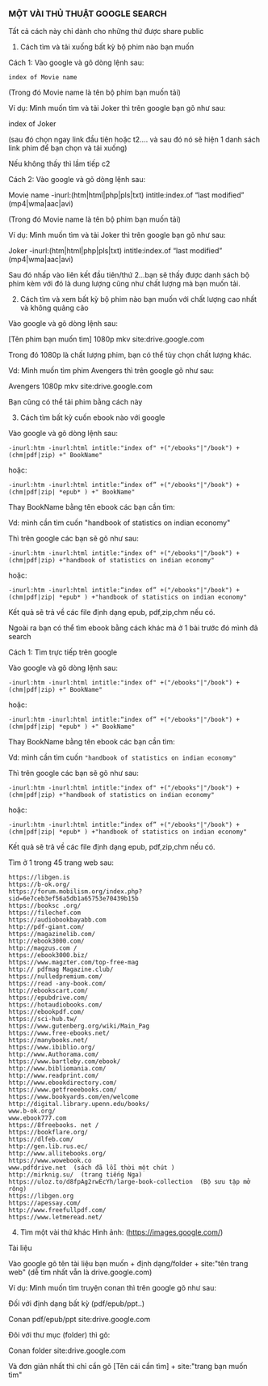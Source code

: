 ### MỘT VÀI THỦ THUẬT  GOOGLE SEARCH

Tất cả cách này chỉ dành cho những thứ được share public

1)  Cách tìm và tải xuống bất kỳ bộ phim nào bạn muốn


Cách 1: Vào google và gõ dòng lệnh sau:

`index of Movie name`

(Trong đó Movie name là tên bộ phim bạn muốn tải)
 
Ví dụ: Mình muốn tìm và tải Joker thì trên google bạn gõ như sau: 

index of Joker 

(sau đó chọn ngay link đầu tiên hoặc t2.... và sau đó nó sẽ hiện 1 danh sách link phim để bạn chọn và tải xuống)

Nếu không thấy thì lầm tiếp c2

Cách 2:  Vào google và gõ dòng lệnh sau: 

Movie name -inurl:(htm|html|php|pls|txt) intitle:index.of “last modified” (mp4|wma|aac|avi)

(Trong đó Movie name là tên bộ phim bạn muốn tải)

Ví dụ: Mình muốn tìm và tải Joker thì trên google bạn gõ như sau: 


 Joker -inurl:(htm|html|php|pls|txt) intitle:index.of “last modified” (mp4|wma|aac|avi)
 
Sau đó nhấp vào liên kết đầu tiên/thứ 2...bạn sẽ thấy được danh sách bộ phim kèm với đó là dung lượng cũng như chất lượng mà bạn muốn tải.

2) Cách tìm và xem bất kỳ bộ phim nào bạn muốn với chất lượng cao nhất và không quảng cảo

Vào google và gõ dòng lệnh sau: 

[Tên phim bạn muốn tìm] 1080p mkv site:drive.google.com

Trong đó 1080p là chất lượng phim, bạn có thể tùy chọn chất lượng khác.

Vd: Mình muốn tìm phim Avengers thì trên google gõ như sau: 

Avengers 1080p mkv site:drive.google.com

Bạn cũng có thể tải phim bằng cách này

3) Cách tìm bất kỳ cuốn ebook nào với google

Vào google và gõ dòng lệnh sau:

`-inurl:htm -inurl:html intitle:"index of" +("/ebooks"|"/book") +(chm|pdf|zip) +" BookName"`

hoặc:

`-inurl:htm -inurl:html intitle:“index of” +("/ebooks"|"/book") +(chm|pdf|zip| *epub* ) +" BookName"`

Thay BookName bằng tên ebook các bạn cần tìm:

Vd: mình cần tìm cuốn "handbook of statistics on indian economy"

Thì trên google các bạn sẽ gõ như sau:

`-inurl:htm -inurl:html intitle:"index of" +("/ebooks"|"/book") +(chm|pdf|zip) +"handbook of statistics on indian economy"`

hoặc:

`-inurl:htm -inurl:html intitle:“index of” +("/ebooks"|"/book") +(chm|pdf|zip| *epub* ) +"handbook of statistics on indian economy"`

Kết quả sẽ trả về các file định dạng epub, pdf,zip,chm nếu có.

Ngoài ra bạn có thể tìm ebook bằng cách khác mà ở 1 bài trước đó mình đã search

Cách 1: Tìm trực tiếp trên google

Vào google và gõ dòng lệnh sau: 
 
`-inurl:htm -inurl:html intitle:"index of" +("/ebooks"|"/book") +(chm|pdf|zip) +" BookName"`

hoặc: 

`-inurl:htm -inurl:html intitle:“index of” +("/ebooks"|"/book") +(chm|pdf|zip| *epub* ) +" BookName"`

Thay BookName bằng tên ebook các bạn cần tìm:

Vd: mình cần tìm cuốn `"handbook of statistics on indian economy"`

Thì trên google các bạn sẽ gõ như sau:

`-inurl:htm -inurl:html intitle:"index of" +("/ebooks"|"/book") +(chm|pdf|zip) +"handbook of statistics on indian economy"`

hoặc:

`-inurl:htm -inurl:html intitle:“index of” +("/ebooks"|"/book") +(chm|pdf|zip| *epub* ) +"handbook of statistics on indian economy"`

Kết quả sẽ trả về các file định dạng epub, pdf,zip,chm nếu có.

Tìm ở 1 trong 45 trang web sau:
```
https://libgen.is 
https://b-ok.org/  
https://forum.mobilism.org/index.php?sid=6e7ceb3ef56a5db1a65753e70439b15b  
https://booksc .org/ 
https://filechef.com  
https://audiobookbayabb.com 
http://pdf-giant.com/ 
https://magazinelib.com/ 
http://ebook3000.com/  
http://magzus.com / 
https://ebook3000.biz/ 
https://www.magzter.com/top-free-mag  
http:// pdfmag Magazine.club/ 
https://nulledpremium.com/ 
https://read -any-book.com/ 
http://ebookscart.com/
https://epubdrive.com/ 
https://hotaudiobooks.com/ 
https://ebookpdf.com/ 
https://sci-hub.tw/ 
https://www.gutenberg.org/wiki/Main_Pag 
https://www.free-ebooks.net/ 
https://manybooks.net/  
https://www.ibiblio.org/ 
http://www.Authorama.com/ 
https://www.bartleby.com/ebook/ 
http://www.bibliomania.com/ 
http://www.readprint.com/  
http://www.ebookdirectory.com/
https://www.getfreeebooks.com/ 
https://www.bookyards.com/en/welcome
http://digital.library.upenn.edu/books/ 
www.b-ok.org/ 
www.ebook777.com 
https://8freebooks. net / 
https://bookflare.org/ 
https://dlfeb.com/
http://gen.lib.rus.ec/
http://www.allitebooks.org/ 
https://www.wowebook.co 
www.pdfdrive.net  (sách đã lỗi thời một chút )
http://mirknig.su/  (trang tiếng Nga)
https://uloz.to/d8fpAg2rwEcYh/large-book-collection  (Bộ sưu tập mở rộng)
https://libgen.org
https://apessay.com/
http://www.freefullpdf.com/
https://www.letmeread.net/
```
4) Tìm một vài thứ khác
Hình ảnh: (https://images.google.com/)

Tài liệu 

Vào google gõ tên tài liệu bạn muốn + định dạng/folder + site:"tên trang  web" (dễ tìm nhất vẫn là drive.google.com)

Ví dụ: Mình muốn tìm truyện conan thì trên google gõ như sau:

Đối với định dạng bất kỳ (pdf/epub/ppt..)

Conan pdf/epub/ppt site:drive.google.com

Đôi với thư mục (folder) thì gõ:

Conan folder site:drive.google.com

Và đơn giản nhất thì chỉ cần gõ [Tên cái cần tìm] + site:"trang bạn muốn tìm"  